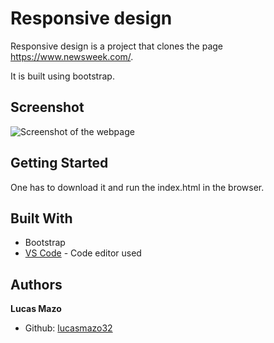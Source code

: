 # Responsive design

Responsive design is a project that clones the page https://www.newsweek.com/.

It is built using bootstrap.

## Screenshot

![Screenshot of the webpage](screenshot.png)

## Getting Started

One has to download it and run the index.html in the browser.

## Built With

* Bootstrap
* [VS Code](https://code.visualstudio.com/) - Code editor used

## Authors

**Lucas Mazo**

- Github: [lucasmazo32](https://github.com/lucasmazo32)
